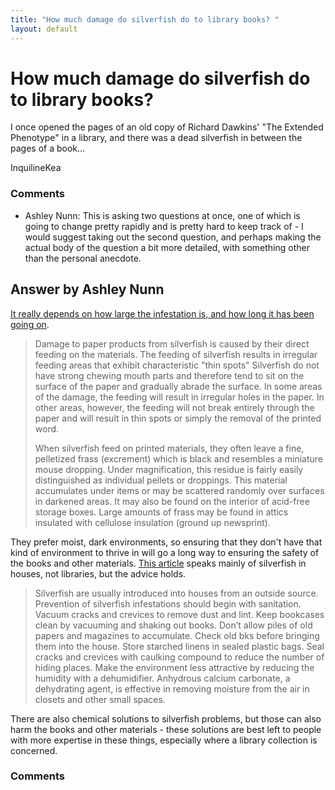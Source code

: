 ```yaml
---
title: "How much damage do silverfish do to library books? "
layout: default
---
```

How much damage do silverfish do to library books? 
=====================
I once opened the pages of an old copy of Richard Dawkins' "The Extended
Phenotype" in a library, and there was a dead silverfish in between the
pages of a book...

InquilineKea

### Comments ###
* Ashley Nunn: This is asking two questions at once, one of which is going to change
pretty rapidly and is pretty hard to keep track of - I would suggest
taking out the second question, and perhaps making the actual body of
the question a bit more detailed, with something other than the personal
anecdote.


Answer by Ashley Nunn
----------------
[It really depends on how large the infestation is, and how long it has
been going
on](http://www.unesco.org/webworld/ramp/html/r8820e/r8820e05.htm).

> Damage to paper products from silverfish is caused by their direct
> feeding on the materials. The feeding of silverfish results in
> irregular feeding areas that exhibit characteristic "thin spots"
> Silverfish do not have strong chewing mouth parts and therefore tend
> to sit on the surface of the paper and gradually abrade the surface.
> In some areas of the damage, the feeding will result in irregular
> holes in the paper. In other areas, however, the feeding will not
> break entirely through the paper and will result in thin spots or
> simply the removal of the printed word.
>
> When silverfish feed on printed materials, they often leave a fine,
> pelletized frass (excrement) which is black and resembles a miniature
> mouse dropping. Under magnification, this residue is fairly easily
> distinguished as individual pellets or droppings. This material
> accumulates under items or may be scattered randomly over surfaces in
> darkened areas. It may also be found on the interior of acid-free
> storage boxes. Large amounts of frass may be found in attics insulated
> with cellulose insulation (ground up newsprint).

They prefer moist, dark environments, so ensuring that they don't have
that kind of environment to thrive in will go a long way to ensuring the
safety of the books and other materials. [This
article](http://www.wvu.edu/~exten/infores/pubs/pest/hpm8002.pdf) speaks
mainly of silverfish in houses, not libraries, but the advice holds.

> Silverfish are usually introduced into houses from an outside source.
> Prevention of silverfish infestations should begin with sanitation.
> Vacuum cracks and crevices to remove dust and lint. Keep bookcases
> clean by vacuuming and shaking out books. Don’t allow piles of old
> papers and magazines to accumulate. Check old bks before bringing them
> into the house. Store starched linens in sealed plastic bags. Seal
> cracks and crevices with caulking compound to reduce the number of
> hiding places. Make the environment less attractive by reducing the
> humidity with a dehumidifier. Anhydrous calcium carbonate, a
> dehydrating agent, is effective in removing moisture from the air in
> closets and other small spaces.

There are also chemical solutions to silverfish problems, but those can
also harm the books and other materials - these solutions are best left
to people with more expertise in these things, especially where a
library collection is concerned.

### Comments ###

